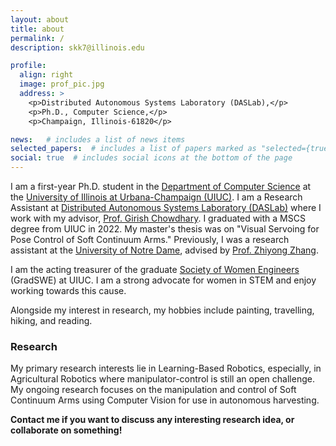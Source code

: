 ```yaml
---
layout: about
title: about
permalink: /
description: skk7@illinois.edu

profile:
  align: right
  image: prof_pic.jpg
  address: >
    <p>Distributed Autonomous Systems Laboratory (DASLab),</p>
    <p>Ph.D., Computer Science,</p>
    <p>Champaign, Illinois-61820</p>

news:   # includes a list of news items
selected_papers:  # includes a list of papers marked as "selected={true}"
social: true  # includes social icons at the bottom of the page
---
```



I am a first-year Ph.D. student in the [Department of Computer Science](https://cs.illinois.edu) at the [University of Illinois at Urbana-Champaign (UIUC)](https://illinois.edu). I am a Research Assistant at [Distributed Autonomous Systems Laboratory (DASLab)](http://daslab.illinois.edu) where I work with my advisor, [Prof. Girish Chowdhary](http://daslab.illinois.edu/index.html#girish). I graduated with a MSCS degree from UIUC in 2022. My master's thesis was on "Visual Servoing for Pose Control of Soft Continuum Arms." Previously, I was a research assistant at the [University of Notre Dame](https://www.nd.edu), advised by [Prof. Zhiyong Zhang](https://psychology.nd.edu/faculty/zhiyong-johnny-zhang/). 

I am the acting treasurer of the graduate [Society of Women Engineers](https://www.societyofwomenengineers.illinois.edu/about-gradswe) (GradSWE) at UIUC. I am a strong advocate for women in STEM and enjoy working towards this cause.  

Alongside my interest in research, my hobbies include painting, travelling, hiking, and reading.   

### Research

My primary research interests lie in Learning-Based Robotics, especially, in Agricultural Robotics where manipulator-control is still an open challenge. My ongoing research focuses on the manipulation and control of Soft Continuum Arms using Computer Vision for use in autonomous harvesting.


**Contact me if you want to discuss any interesting research idea, or collaborate on something!**

<!-- Write your biography here. Tell the world about yourself. Link to your favorite [subreddit](http://reddit.com). You can put a picture in, too. The code is already in, just name your picture `prof_pic.jpg` and put it in the `img/` folder.

Put your address / P.O. box / other info right below your picture. You can also disable any these elements by editing `profile` property of the YAML header of your `_pages/about.md`. Edit `_bibliography/papers.bib` and Jekyll will render your [publications page](/al-folio/publications/) automatically.

Link to your social media connections, too. This theme is set up to use [Font Awesome icons](http://fortawesome.github.io/Font-Awesome/) and [Academicons](https://jpswalsh.github.io/academicons/), like the ones below. Add your Facebook, Twitter, LinkedIn, Google Scholar, or just disable all of them. -->

